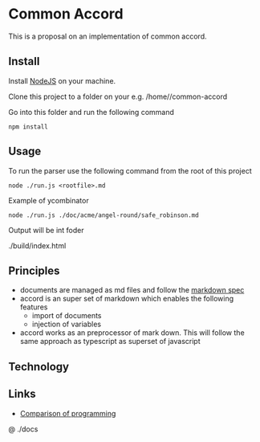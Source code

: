 # Common Accord

This is a proposal on an implementation of common accord.

## Install

Install [NodeJS](https://nodejs.org) on your machine.

Clone this project to a folder on your e.g. /home/<user>/common-accord

Go into this folder and run the following command

```
npm install
```

## Usage

To run the parser use the following command from the root of this project

```
node ./run.js <rootfile>.md
```

Example of ycombinator

```
node ./run.js ./doc/acme/angel-round/safe_robinson.md
```

Output will be int foder

./build/index.html

## Principles

+ documents are managed as md files and follow the [markdown spec](http://spec.commonmark.org/0.24/)
+ accord is an super set of markdown which enables the following features
    + import of documents
    + injection of variables
+ accord works as an preprocessor of mark down. This will follow the same approach as typescript as superset of javascript

## Technology

## Links

+ [Comparison of programming](https://en.wikipedia.org/wiki/Comparison_of_programming_languages_(syntax))

@ ./docs